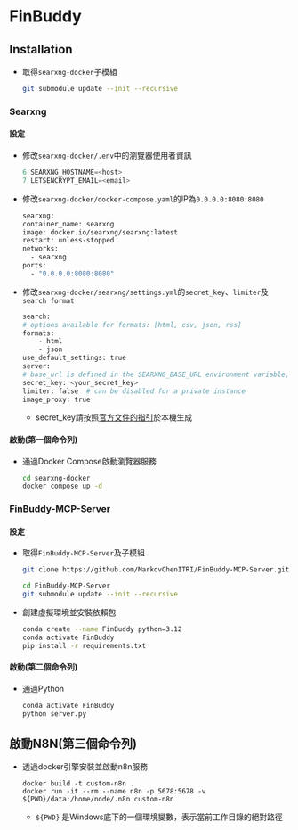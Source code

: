 # FinBuddy

## Installation

* 取得`searxng-docker`子模組
    ```bash
    git submodule update --init --recursive
    ```
### Searxng
#### 設定
* 修改`searxng-docker/.env`中的瀏覽器使用者資訊
    ```python
    6 SEARXNG_HOSTNAME=<host>
    7 LETSENCRYPT_EMAIL=<email>
    ```

* 修改`searxng-docker/docker-compose.yaml`的IP為`0.0.0.0:8080:8080`
    ```bash
    searxng:
    container_name: searxng
    image: docker.io/searxng/searxng:latest
    restart: unless-stopped
    networks:
      - searxng
    ports:
      - "0.0.0.0:8080:8080"
    ```
* 修改`searxng-docker/searxng/settings.yml`的`secret_key`、`limiter`及`search format`
    ```bash
    search:
    # options available for formats: [html, csv, json, rss]
    formats:
        - html
        - json
    use_default_settings: true
    server:
    # base_url is defined in the SEARXNG_BASE_URL environment variable, see .env and docker-compose.yml
    secret_key: <your_secret_key>
    limiter: false  # can be disabled for a private instance
    image_proxy: true
    ```
    * secret_key請按照[官方文件的指引](https://github.com/searxng/searxng-docker/tree/master)於本機生成

#### 啟動(第一個命令列)
* 通過Docker Compose啟動瀏覽器服務
    ```bash
    cd searxng-docker
    docker compose up -d
    ```

### FinBuddy-MCP-Server
#### 設定
* 取得`FinBuddy-MCP-Server`及子模組
    ```bash
    git clone https://github.com/MarkovChenITRI/FinBuddy-MCP-Server.git

    cd FinBuddy-MCP-Server
    git submodule update --init --recursive
    ```

* 創建虛擬環境並安裝依賴包
    ```bash
    conda create --name FinBuddy python=3.12
    conda activate FinBuddy
    pip install -r requirements.txt
    ```

#### 啟動(第二個命令列)
* 通過Python
    ```bash
    conda activate FinBuddy
    python server.py
    ```

## 啟動N8N(第三個命令列)

* 透過docker引擎安裝並啟動n8n服務
    ```
    docker build -t custom-n8n .
    docker run -it --rm --name n8n -p 5678:5678 -v ${PWD}/data:/home/node/.n8n custom-n8n
    ```
    * `${PWD}` 是Windows底下的一個環境變數，表示當前工作目錄的絕對路徑
